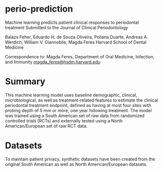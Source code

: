 # perio-prediction
Machine learning predicts patient clinical responses to periodontal treatment
Submitted to the Journal of Clinical Periodontology

Balazs Feher, Eduardo H. de Souza Oliveira, Poliana Duarte, Andreas A. Werdich, William V. Giannobile, Magda Feres
Harvard School of Dental Medicine

Correspondence to:
Magda Feres, Department of Oral Medicine, Infection, and Immunity
magda_feres@hsdm.harvard.edu

# Summary
This machine learning model uses baseline demographic, clinical, microbiological, as well as treatment-related features to estimate the clinical periodontal treatment endpoint, defined as having at most four sites with probing depth of 5 mm or more, one year following treatment. The model was trained using a South American set of raw data from randomized controlled trials (RCTs) and externally tested using a North American/European set of raw RCT data.

# Datasets
To maintain patient privacy, synthetic datasets have been created from the original South American as well as North American/European datasets.
